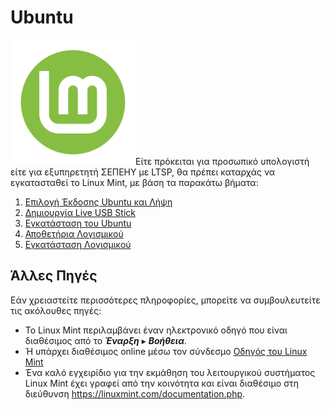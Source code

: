 # Ubuntu

![](../images/LMDE.png#right-icon)Είτε πρόκειται για προσωπικό υπολογιστή
είτε για εξυπηρετητή ΣΕΠΕΗΥ με LTSP, θα πρέπει καταρχάς να εγκατασταθεί το
Linux Mint, με βάση τα παρακάτω βήματα:

1. [Επιλογή Έκδοσης Ubuntu και Λήψη](download.md)
2. [Δημιουργία Live USB Stick](liveusb.md)
3. [Εγκατάσταση του Ubuntu](installation.md)
4. [Αποθετήρια Λογισμικού](repositories.md)
5. [Εγκατάσταση Λογισμικού](software.md)

## Άλλες Πηγές

Εάν χρειαστείτε περισσότερες πληροφορίες, μπορείτε να συμβουλευτείτε τις
ακόλουθες πηγές:

- Το Linux Mint περιλαμβάνει έναν ηλεκτρονικό οδηγό που είναι διαθέσιμος από
  το ***Έναρξη*** ▸ ***Βοήθεια***.
- Ή υπάρχει διαθέσιμος online μέσω τον σύνδεσμο [Οδηγός του
  Linux Mint](https://linuxmint.com/documentation.php)
- Ένα καλό εγχειρίδιο για την εκμάθηση του λειτουργικού συστήματος Linux Mint έχει
  γραφεί από την κοινότητα και είναι διαθέσιμο στη διεύθυνση
  <https://linuxmint.com/documentation.php>.
